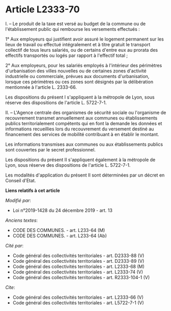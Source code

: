 # Article L2333-70

I. – Le produit de la taxe est versé au budget de la commune ou de l'établissement public qui rembourse les versements
effectués :

1° Aux employeurs qui justifient avoir assuré le logement permanent sur les lieux de travail ou effectué intégralement et à
titre gratuit le transport collectif de tous leurs salariés, ou de certains d'entre eux au prorata des effectifs transportés
ou logés par rapport à l'effectif total ;

2° Aux employeurs, pour les salariés employés à l'intérieur des périmètres d'urbanisation des villes nouvelles ou de
certaines zones d'activité industrielle ou commerciale, prévues aux documents d'urbanisation, lorsque ces périmètres ou ces
zones sont désignés par la délibération mentionnée à l'article L. 2333-66.

Les dispositions du présent I s'appliquent à la métropole de Lyon, sous réserve des dispositions de l'article L. 5722-7-1.

II. – L'Agence centrale des organismes de sécurité sociale ou l'organisme de recouvrement transmet annuellement aux communes
ou établissements publics territorialement compétents qui en font la demande les données et informations recueillies lors du
recouvrement du versement destiné au financement des services de mobilité contribuant à en établir le montant.

Les informations transmises aux communes ou aux établissements publics sont couvertes par le secret professionnel.

Les dispositions du présent II s'appliquent également à la métropole de Lyon, sous réserve des dispositions de l'article L.
5722-7-1.

Les modalités d'application du présent II sont déterminées par un décret en Conseil d'Etat.

**Liens relatifs à cet article**

_Modifié par_:

  - Loi n°2019-1428 du 24 décembre 2019 - art. 13

_Anciens textes_:

  - CODE DES COMMUNES. - art. L233-64 (M)
  - CODE DES COMMUNES. - art. L233-64 (Ab)

_Cité par_:

  - Code général des collectivités territoriales - art. D2333-88 (V)
  - Code général des collectivités territoriales - art. D2333-89 (V)
  - Code général des collectivités territoriales - art. L2333-68 (M)
  - Code général des collectivités territoriales - art. L2333-74 (V)
  - Code général des collectivités territoriales - art. R2333-104-1 (V)

_Cite_:

  - Code général des collectivités territoriales - art. L2333-66 (V)
  - Code général des collectivités territoriales - art. L5722-7-1 (V)
